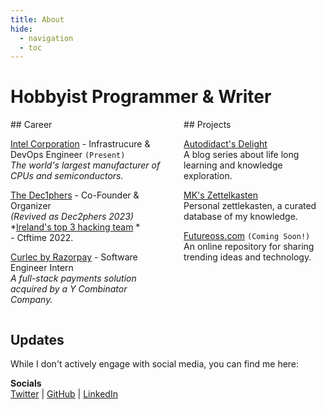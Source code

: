 ```yaml
---
title: About
hide:
  - navigation
  - toc
---
```

# Hobbyist Programmer & Writer

<section markdown="1" style="display: flex;">
<div class="career" markdown="1"> 
<!-- career -->
## Career 

[Intel Corporation](https://www.intel.com/content/www/us/en/homepage.html) - Infrastrucure & DevOps Engineer ```(Present)```<br />
*The world's largest manufacturer of CPUs and semiconductors.*

[The Dec1phers](https://dec1phe.rs) - Co-Founder & Organizer <br /> 
*(Revived as Dec2phers 2023)*
*[Ireland's top 3 hacking team](https://ctftime.org/team/176783/) *<br />- Ctftime 2022.

[Curlec by Razorpay](https://curlec.com/) - Software Engineer Intern<br />
*A full-stack payments solution acquired by a Y Combinator Company.*
<!-- get career -->
</div>

&nbsp;&nbsp;&nbsp;&nbsp;&nbsp;&nbsp;&nbsp;&nbsp;

<div class="projects" markdown="1">
<!-- projects -->
## Projects

[Autodidact's Delight](https://mkchong.com/blog/)<br/>
A blog series about life long learning and knowledge exploration.

[MK's Zettelkasten](https://mkchong.com/Knowledge/)<br/>
Personal zettlekasten, a curated database of my knowledge.


[Futureoss.com](#) ```(Coming Soon!)```<br/>
An online repository for sharing trending ideas and technology.


<!-- projects -->
</div>
</section>


<!-- updates -->
## Updates

While I don't actively engage with social media, you can find me here:

**Socials**
<br />[Twitter](https://twitter.com) | [GitHub](https://github.com/mk3-14159) | [LinkedIn](https://www.linkedin.com/in/mk-chong-55027b199/)
<!-- updates -->
